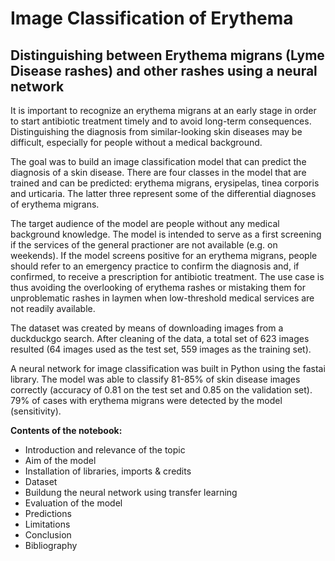 # Image Classification of Erythema
## Distinguishing between Erythema migrans (Lyme Disease rashes) and other rashes using a neural network

It is important to recognize an erythema migrans at an early stage in order to start antibiotic treatment timely and to avoid long-term consequences. Distinguishing the diagnosis from similar-looking skin diseases may be difficult, especially for people without a medical background.

The goal was to build an image classification model that can predict the diagnosis of a skin disease. There are four classes in the model that are trained and can be predicted: erythema migrans, erysipelas, tinea corporis and urticaria. The latter three represent some of the differential diagnoses of erythema migrans.

The target audience of the model are people without any medical background knowledge. The model is intended to serve as a first screening if the services of the general practioner are not available (e.g. on weekends). If the model screens positive for an erythema migrans, people should refer to an emergency practice to confirm the diagnosis and, if confirmed, to receive a prescription for antibiotic treatment. The use case is thus avoiding the overlooking of erythema rashes or mistaking them for unproblematic rashes in laymen when low-threshold medical services are not readily available.

The dataset was created by means of downloading images from a duckduckgo search. After cleaning of the data, a total set of 623 images resulted (64 images used as the test set, 559 images as the training set).

A neural network for image classification was built in Python using the fastai library. The model was able to classify 81-85% of skin disease images correctly (accuracy of 0.81 on the test set and 0.85 on the validation set). 79% of cases with erythema migrans were detected by the model (sensitivity).


**Contents of the notebook:**

  - Introduction and relevance of the topic
  - Aim of the model
  - Installation of libraries, imports & credits
  - Dataset
  - Buildung the neural network using transfer learning
  - Evaluation of the model
  - Predictions
  - Limitations
  - Conclusion
  - Bibliography

